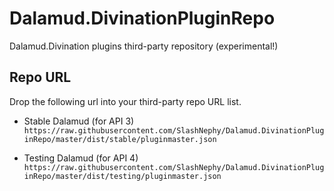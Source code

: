 # Dalamud.DivinationPluginRepo

Dalamud.Divination plugins third-party repository (experimental!)

## Repo URL

Drop the following url into your third-party repo URL list.

- Stable Dalamud (for API 3)
  `https://raw.githubusercontent.com/SlashNephy/Dalamud.DivinationPluginRepo/master/dist/stable/pluginmaster.json`

- Testing Dalamud (for API 4)
  `https://raw.githubusercontent.com/SlashNephy/Dalamud.DivinationPluginRepo/master/dist/testing/pluginmaster.json`
